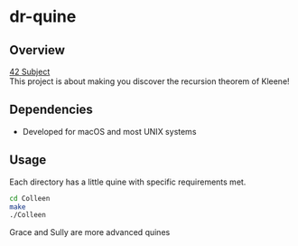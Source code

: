 # dr-quine

## Overview
[42 Subject](https://cdn.intra.42.fr/pdf/pdf/154007/en.subject.pdf)  
This project is about making you discover the recursion theorem of Kleene!  

## Dependencies
- Developed for macOS and most UNIX systems

## Usage
Each directory has a little quine with specific requirements met.  
```sh
cd Colleen
make
./Colleen
```
Grace and Sully are more advanced quines  

